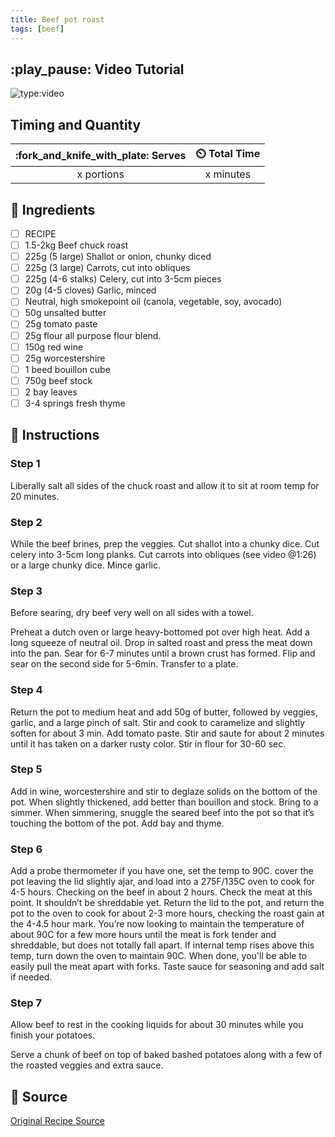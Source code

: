 ```yaml
---
title: Beef pot roast
tags: [beef]
---
```


## :play_pause: Video Tutorial
![type:video](https://www.youtube.com/embed/eVuXwv1yxo0?si=obDAkmgZOiiPaUtv)


## Timing and Quantity
| :fork_and_knife_with_plate: Serves | :timer_clock: Total Time |
|:----------------------------------:|:-----------------------: |
| x portions | x minutes |

## :salt: Ingredients
- [ ] RECIPE
- [ ] 1.5-2kg Beef chuck roast
- [ ] 225g (5 large) Shallot or onion, chunky diced
- [ ] 225g (3 large) Carrots, cut into obliques
- [ ] 225g (4-6 stalks) Celery, cut into 3-5cm pieces
- [ ] 20g (4-5 cloves) Garlic, minced 
- [ ] Neutral, high smokepoint oil (canola, vegetable, soy, avocado)
- [ ] 50g unsalted butter 
- [ ] 25g tomato paste
- [ ] 25g flour all purpose flour blend.
- [ ] 150g red wine 
- [ ] 25g worcestershire 
- [ ] 1 beed bouillon cube 
- [ ] 750g  beef stock
- [ ] 2 bay leaves 
- [ ] 3-4 springs fresh thyme 

## :pencil: Instructions

### Step 1
Liberally salt all sides of the chuck roast and allow it to sit at room temp for 20 minutes. 

### Step 2
While the beef brines, prep the veggies. Cut shallot into a chunky dice. Cut celery into 3-5cm long planks. Cut carrots into obliques (see video @1:26) or a large chunky dice. Mince garlic. 

### Step 3
Before searing, dry beef very well on all sides with a towel. 

Preheat a dutch oven or large heavy-bottomed pot over high heat. Add a long squeeze of neutral oil. Drop in salted roast and press the meat down into the pan. Sear for 6-7 minutes until a brown crust has formed. Flip and sear on the second side for 5-6min. Transfer to a plate. 

### Step 4
Return the pot to medium heat and add 50g of butter, followed by veggies, garlic, and a large pinch of salt. Stir and cook to caramelize and slightly soften for about 3 min. Add tomato paste. Stir and saute for about 2 minutes until it has taken on a darker rusty color. Stir in flour for 30-60 sec. 

### Step 5
Add in wine, worcestershire and stir to deglaze solids on the bottom of the pot. When slightly thickened, add better than bouillon and stock. Bring to a simmer. When simmering, snuggle the seared beef into the pot so that it’s touching the bottom of the pot. Add bay and thyme. 

### Step 6
Add a probe thermometer if you have one, set the temp to 90C. cover the pot  leaving the lid slightly ajar, and load into a 275F/135C oven to cook for 4-5 hours. Checking on the beef in about 2 hours. Check the meat at this point. It shouldn’t be shreddable yet. Return the lid to the pot, and return the pot to the oven to cook for about 2-3 more hours, checking the roast gain at the 4-4.5 hour mark. You’re now looking to maintain the temperature of about 90C for a few more hours until the meat is fork tender and shreddable, but does not totally fall apart. If internal temp rises above this temp, turn down the oven to maintain 90C. When done, you'll be able to easily pull the meat apart with forks. Taste sauce for seasoning and add salt if needed. 

### Step 7
Allow beef to rest in the cooking liquids for about 30 minutes while you finish your potatoes. 

Serve a chunk of beef on top of baked bashed potatoes along with a few of the roasted veggies and extra sauce. 


## :link: Source
[Original Recipe Source](https://www.youtube.com/embed/eVuXwv1yxo0?si=obDAkmgZOiiPaUtv)
